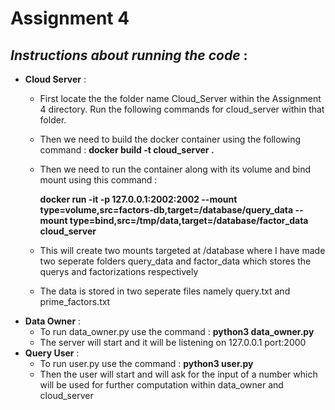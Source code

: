 # **Assignment 4**
## *Instructions about running the code* :
 
- **Cloud Server** : 
     - First locate the the folder name Cloud_Server within the Assignment 4 directory. Run the following commands for cloud_server within that folder.
     - Then we need to build the docker container using the following command : **docker build -t cloud_server .**
     - Then we need to run the container along with its volume and bind mount using this command : 

        **docker run -it -p 127.0.0.1:2002:2002 --mount type=volume,src=factors-db,target=/database/query_data --mount type=bind,src=/tmp/data,target=/database/factor_data cloud_server**
     - This will create two mounts targeted at /database where I have made two seperate folders query_data and factor_data which stores the querys and factorizations respectively
     - The data is stored in two seperate files namely query.txt and prime_factors.txt 
- **Data Owner** :
     - To run data_owner.py use the command : **python3 data_owner.py**
     - The server will start and it will be listening on 127.0.0.1 port:2000
- **Query User** :
     - To run user.py use the command : **python3 user.py**
     - Then the user will start and will ask for the input of a number which will be used for further computation within data_owner and cloud_server